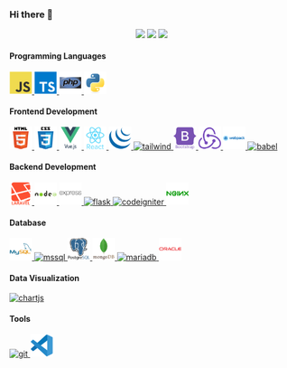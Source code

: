 ### Hi there 👋

<div align="center" style="display: inline_block">
  <img
    height="150"
    src="https://github-readme-stats.vercel.app/api?username=ricardotavaresit&show_icons=true&count_private=true&theme=darcula&hide_border=true&hide=issues,contribs"
  />
  <img
    height="150"
    src="https://github-readme-stats.vercel.app/api/top-langs/?username=ricardotavaresit&layout=compact&hide_border=true&theme=darcula&langs_count=6&hide=jupyter%20notebook,tex,css,php"
  />
  <img
    src="https://github-readme-streak-stats.herokuapp.com?user=ricardotavaresit&theme=darcula&hide_border=true&background=FFFFFF00"
  />
</div>

<h4 align="left">Programming Languages</h4>
<p align="left">
 <a href="https://www.linkedin.com/in/ricardotavaresit/" target="_blank" rel="noreferrer">
 <img src="https://raw.githubusercontent.com/devicons/devicon/master/icons/javascript/javascript-original.svg" alt="javascript" width="40" height="40"/>
  </a>
 
  <a href="https://www.linkedin.com/in/ricardotavaresit/" target="_blank" rel="noreferrer">
    <img
      src="https://raw.githubusercontent.com/devicons/devicon/master/icons/typescript/typescript-original.svg"
      alt="typescript"
         title="TypeScript"
      width="40"
      height="40"
    />
  </a>
 <a href="https://www.linkedin.com/in/ricardotavaresit/" target="_blank" rel="noreferrer">
    <img
      src="https://raw.githubusercontent.com/devicons/devicon/master/icons/php/php-original.svg"
      alt="php"
      width="40"
      height="40"
    />
  </a>
  <a href="https://www.linkedin.com/in/ricardotavaresit/" target="_blank" rel="noreferrer">
    <img
      src="https://raw.githubusercontent.com/devicons/devicon/master/icons/python/python-original.svg"
      alt="python"
      width="40"
      height="40"
    />
  </a>
 
</p>
<h4 align="left">Frontend Development</h4>

<a href="https://www.linkedin.com/in/ricardotavaresit/" target="_blank" rel="noreferrer">
    <img
      src="https://raw.githubusercontent.com/devicons/devicon/master/icons/html5/html5-original-wordmark.svg"
      alt="html5"
      width="40"
      height="40"
    />
  </a>
  
 <a href="https://www.linkedin.com/in/ricardotavaresit/" target="_blank" rel="noreferrer">
    <img
      src="https://raw.githubusercontent.com/devicons/devicon/master/icons/css3/css3-original-wordmark.svg"
      alt="css3"
      width="40"
      height="40"
    />
  </a>
  
  <a href="https://www.linkedin.com/in/ricardotavaresit/" target="_blank" rel="noreferrer">
    <img
      src="https://raw.githubusercontent.com/devicons/devicon/master/icons/vuejs/vuejs-original-wordmark.svg"
      alt="vuejs"
      width="40"
      height="40"
    />
  </a>
  <a href="https://www.linkedin.com/in/ricardotavaresit/" target="_blank" rel="noreferrer">
    <img
      src="https://raw.githubusercontent.com/devicons/devicon/master/icons/react/react-original-wordmark.svg"
      alt="react"
      width="40"
      height="40"
    />
  </a>
  
   <a href="https://www.linkedin.com/in/ricardotavaresit/" target="_blank" rel="noreferrer">
    <img
      src="https://raw.githubusercontent.com/devicons/devicon/master/icons/jquery/jquery-original.svg"
      alt="jQuery"
      width="40"
      height="40"
    />
  </a>
  
  <a href="https://www.linkedin.com/in/ricardotavaresit/" target="_blank" rel="noreferrer">
    <img
      src="https://www.vectorlogo.zone/logos/tailwindcss/tailwindcss-icon.svg"
      alt="tailwind"
      width="40"
      height="40"
    />
  </a>

<a href="https://www.linkedin.com/in/ricardotavaresit/" target="_blank" rel="noreferrer">
    <img
      src="https://raw.githubusercontent.com/devicons/devicon/master/icons/bootstrap/bootstrap-plain-wordmark.svg"
      alt="bootstrap"
      width="40"
      height="40"
    />
  </a>
  
  
 
   <a href="https://www.linkedin.com/in/ricardotavaresit/" target="_blank" rel="noreferrer">
    <img
      src="https://raw.githubusercontent.com/devicons/devicon/master/icons/redux/redux-original.svg"
      alt="redux"
      width="40"
      height="40"
    />
  </a>
  <a href="https://www.linkedin.com/in/ricardotavaresit/" target="_blank" rel="noreferrer">
    <img
      src="https://raw.githubusercontent.com/devicons/devicon/d00d0969292a6569d45b06d3f350f463a0107b0d/icons/webpack/webpack-original-wordmark.svg"
      alt="webpack"
      width="40"
      height="40"
    />
  </a>
  
  <a href="https://www.linkedin.com/in/ricardotavaresit/" target="_blank" rel="noreferrer">
    <img
      src="https://www.vectorlogo.zone/logos/babeljs/babeljs-icon.svg"
      alt="babel"
      width="40"
      height="40"
    />
  </a>

  

<h4 align="left">Backend Development</h4>
<a href="https://www.linkedin.com/in/ricardotavaresit/" target="_blank" rel="noreferrer">
    <img
      src="https://raw.githubusercontent.com/devicons/devicon/master/icons/laravel/laravel-plain-wordmark.svg"
      alt="laravel"
      width="40"
      height="40"
    />
  </a>

 <a href="https://www.linkedin.com/in/ricardotavaresit/" target="_blank" rel="noreferrer">
    <img
      src="https://raw.githubusercontent.com/devicons/devicon/master/icons/nodejs/nodejs-original-wordmark.svg"
      alt="nodejs"
      width="40"
      height="40"
    />
  </a>
  
<a href="https://www.linkedin.com/in/ricardotavaresit/" target="_blank" rel="noreferrer">
    <img
      src="https://raw.githubusercontent.com/devicons/devicon/master/icons/express/express-original-wordmark.svg"
      alt="express"
      width="40"
      height="40"
    />
  </a>
   <a href="https://www.linkedin.com/in/ricardotavaresit/" target="_blank" rel="noreferrer">
    <img
      src="https://www.vectorlogo.zone/logos/pocoo_flask/pocoo_flask-icon.svg"
      alt="flask"
      width="40"
      height="40"
    />
  </a>
  
  
 <a href="https://www.linkedin.com/in/ricardotavaresit/" target="_blank" rel="noreferrer">
    <img
      src="https://cdn.worldvectorlogo.com/logos/codeigniter.svg"
      alt="codeigniter"
      width="40"
      height="40"
    />
  </a>
  
  <a href="https://www.linkedin.com/in/ricardotavaresit/" target="_blank" rel="noreferrer">
    <img
      src="https://raw.githubusercontent.com/devicons/devicon/master/icons/nginx/nginx-original.svg"
      alt="nginx"
      width="40"
      height="40"
    />
  </a>
 
    
  

<h4 align="left">Database</h4>
<a href="https://www.linkedin.com/in/ricardotavaresit/" target="_blank" rel="noreferrer">
    <img
      src="https://raw.githubusercontent.com/devicons/devicon/master/icons/mysql/mysql-original-wordmark.svg"
      alt="mysql"
      width="40"
      height="40"
    />
  </a>
  
   <a href="https://www.linkedin.com/in/ricardotavaresit/" target="_blank" rel="noreferrer">
    <img
      src="https://www.svgrepo.com/show/303229/microsoft-sql-server-logo.svg"
      alt="mssql"
      width="40"
      height="40"
    />
  </a>
  
   <a href="https://www.linkedin.com/in/ricardotavaresit/" target="_blank" rel="noreferrer">
    <img
      src="https://raw.githubusercontent.com/devicons/devicon/master/icons/postgresql/postgresql-original-wordmark.svg"
      alt="postgresql"
      width="40"
      height="40"
    />
  </a>
  
   <a href="https://www.linkedin.com/in/ricardotavaresit/" target="_blank" rel="noreferrer">
    <img
      src="https://raw.githubusercontent.com/devicons/devicon/master/icons/mongodb/mongodb-original-wordmark.svg"
      alt="mongodb"
      width="40"
      height="40"
    />
  </a>
<a href="https://www.linkedin.com/in/ricardotavaresit/" target="_blank" rel="noreferrer">
    <img
      src="https://www.vectorlogo.zone/logos/mariadb/mariadb-icon.svg"
      alt="mariadb"
      width="40"
      height="40"
    />
  </a>
  
 
  
   <a href="https://www.linkedin.com/in/ricardotavaresit/" target="_blank" rel="noreferrer">
    <img
      src="https://raw.githubusercontent.com/devicons/devicon/master/icons/oracle/oracle-original.svg"
      alt="oracle"
      width="40"
      height="40"
    />
  </a>

 
  
<h4 align="left">Data Visualization</h4>

<a href="https://www.linkedin.com/in/ricardotavaresit/" target="_blank" rel="noreferrer">
    <img
      src="https://www.chartjs.org/media/logo-title.svg"
      alt="chartjs"
      width="40"
      height="40"
    />
  </a>
  


<h4 align="left">Tools</h4>
<a href="https://www.linkedin.com/in/ricardotavaresit/" target="_blank" rel="noreferrer">
    <img
      src="https://www.vectorlogo.zone/logos/git-scm/git-scm-icon.svg"
      alt="git"
      width="40"
      height="40"
    />
  </a>
  
  
    

<a href="https://www.linkedin.com/in/ricardotavaresit/" target="_blank" rel="noreferrer">
    <img
      src="https://raw.githubusercontent.com/devicons/devicon/master/icons/vscode/vscode-original.svg"
      alt="VsCode"
      width="40"
      height="40"
    />
  </a>
  

  
  



       
       

 

 
</div>

